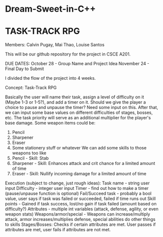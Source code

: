 # Dream-Sweet-in-C++
# TASK-TRACK RPG

Members: Calvin Pugay, Mai Thao, Louise Santos

This will be our github repository for the project in CSCE A201.

DUE DATES: 
  October 28 - Group Name and Project Idea
  November 24 - Final Day to Submit

I divided the flow of the project into 4 weeks.

Concept: Task-Track RPG

Basically the user will name their task, assign a level of difficulty on it (Maybe 1-3 or 1-5?), and add a timer on it.
Should we give the player a choice to pause and unpause the timer? Need some input on this.
After that, we can input some base values on different difficulties of stages, bosses, etc.
The task priority will serve as an additional multiplier for the player's base damage.
Some weapon items could be:
  1. Pencil
  2. Sharpener
  3. Eraser
  4. Some stationery stuff or whatever
We can add some skills to those weapons too like
  1. Pencil - Skill: Stab
  2. Sharpener - Skill: Enhances attack and crit chance for a limited amount of time
  3. Eraser - Skill: Nullify incoming damage for a limited amount of time

Execution (subject to change, just rough ideas):
Task name - string user input
Difficulty - integer user input
Timer - find out how to make a timer (pause/unpause function is optional)
Fail/Succeed task - probably a bool value, user says if task was failed or succeeded, failed if time runs out
Skill points - Gained if task success, lost/no gain if task failed (amount based on difficulty?)
Attributes - multiple int variables (attack, defense, agility, or even weapon stats)
Weapons/armor/special - Weapons can increase/multiply attack, armor increases/multiplies defense, special abilities do other things to skills
Stages/Bosses: Checks if certain attributes are met. User passes if attributes are met, user fails if attributes are not met.
